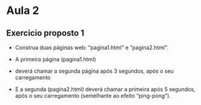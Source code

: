 
# Aula 2

## Exercicio proposto 1

- Construa duas páginas web: “pagina1.html” e “pagina2.html”. 

- A primeira página (pagina1.html)
- deverá chamar a segunda página após 3 segundos, após o seu carregamento
- E a segunda (pagina2.html) deverá chamar a primeira após 5 segundos, após o seu carregamento (semelhante
ao efeito “ping-pong”).


